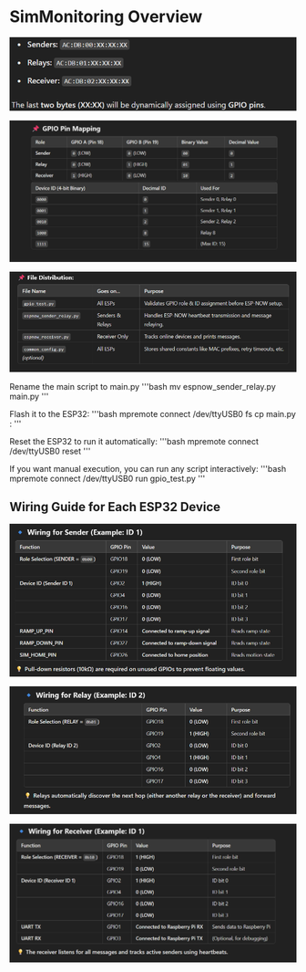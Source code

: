 # SimMonitoring Overview
![alt text](image-mac.png)

![alt text](image-mapping.png)

![alt text](image-files.png)


Rename the main script to main.py
'''bash
mv espnow_sender_relay.py main.py
'''

Flash it to the ESP32:
'''bash
mpremote connect /dev/ttyUSB0 fs cp main.py :
'''

Reset the ESP32 to run it automatically:
'''bash
mpremote connect /dev/ttyUSB0 reset
'''

If you want manual execution, you can run any script interactively:
'''bash
mpremote connect /dev/ttyUSB0 run gpio_test.py
'''


## Wiring Guide for Each ESP32 Device

![alt text](image-sender.png)

![alt text](image-relay.png)

![alt text](image-receiver.png)